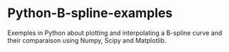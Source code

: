 # Python-B-spline-examples
Exemples in Python about plotting and interpolating a B-spline curve and their comparaison using Numpy, Scipy and Matplotlib.
